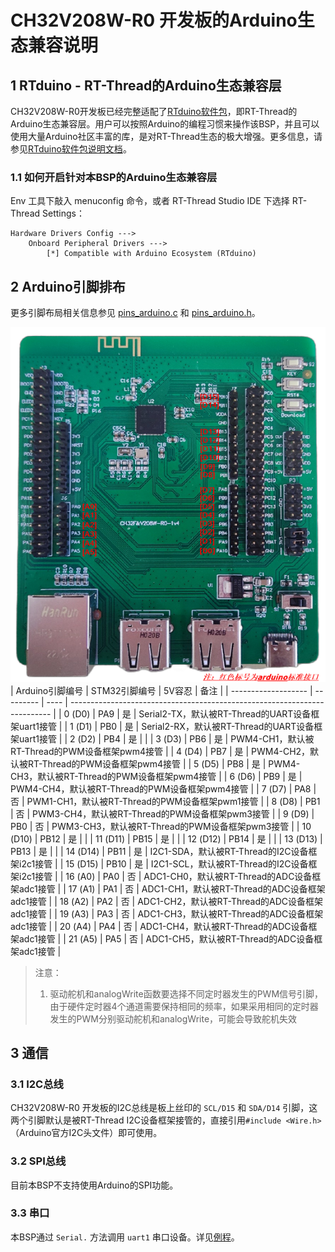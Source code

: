 # CH32V208W-R0 开发板的Arduino生态兼容说明

## 1 RTduino - RT-Thread的Arduino生态兼容层

CH32V208W-R0开发板已经完整适配了[RTduino软件包](https://github.com/RTduino/RTduino)，即RT-Thread的Arduino生态兼容层。用户可以按照Arduino的编程习惯来操作该BSP，并且可以使用大量Arduino社区丰富的库，是对RT-Thread生态的极大增强。更多信息，请参见[RTduino软件包说明文档](https://github.com/RTduino/RTduino)。

### 1.1 如何开启针对本BSP的Arduino生态兼容层

Env 工具下敲入 menuconfig 命令，或者 RT-Thread Studio IDE 下选择 RT-Thread Settings：

```Kconfig
Hardware Drivers Config --->
    Onboard Peripheral Drivers --->
        [*] Compatible with Arduino Ecosystem (RTduino)
```

## 2 Arduino引脚排布

更多引脚布局相关信息参见 [pins_arduino.c](pins_arduino.c) 和 [pins_arduino.h](pins_arduino.h)。

![ch32v208w-pinout](ch32v208w-pinout.png)
| Arduino引脚编号  | STM32引脚编号 | 5V容忍 | 备注  |
| ------------------- | --------- | ---- | ------------------------------------------------------------------------- |
| 0 (D0) | PA9 | 是 | Serial2-TX，默认被RT-Thread的UART设备框架uart1接管 |
| 1 (D1) | PB0 | 是 | Serial2-RX，默认被RT-Thread的UART设备框架uart1接管 |
| 2 (D2) | PB4 | 是 |  |
| 3 (D3) | PB6 | 是 | PWM4-CH1，默认被RT-Thread的PWM设备框架pwm4接管 |
| 4 (D4) | PB7 | 是 | PWM4-CH2，默认被RT-Thread的PWM设备框架pwm4接管 |
| 5 (D5) | PB8 | 是 | PWM4-CH3，默认被RT-Thread的PWM设备框架pwm4接管 |
| 6 (D6) | PB9 | 是 | PWM4-CH4，默认被RT-Thread的PWM设备框架pwm4接管 |
| 7 (D7) | PA8 | 否 | PWM1-CH1，默认被RT-Thread的PWM设备框架pwm1接管 |
| 8 (D8) | PB1 | 否 | PWM3-CH4，默认被RT-Thread的PWM设备框架pwm3接管 |
| 9 (D9) | PB0 | 否 | PWM3-CH3，默认被RT-Thread的PWM设备框架pwm3接管 |
| 10 (D10) | PB12 | 是 |  |
| 11 (D11) | PB15 | 是 |  |
| 12 (D12) | PB14 | 是 |  |
| 13 (D13) | PB13 | 是 |  |
| 14 (D14) | PB11 | 是 | I2C1-SDA，默认被RT-Thread的I2C设备框架i2c1接管 |
| 15 (D15) | PB10 | 是 | I2C1-SCL，默认被RT-Thread的I2C设备框架i2c1接管 |
| 16 (A0) | PA0 | 否 | ADC1-CH0，默认被RT-Thread的ADC设备框架adc1接管 |
| 17 (A1) | PA1 | 否 | ADC1-CH1，默认被RT-Thread的ADC设备框架adc1接管 |
| 18 (A2) | PA2 | 否 | ADC1-CH2，默认被RT-Thread的ADC设备框架adc1接管 |
| 19 (A3) | PA3 | 否 | ADC1-CH3，默认被RT-Thread的ADC设备框架adc1接管 |
| 20 (A4) | PA4 | 否 | ADC1-CH4，默认被RT-Thread的ADC设备框架adc1接管 |
| 21 (A5) | PA5 | 否 | ADC1-CH5，默认被RT-Thread的ADC设备框架adc1接管 |

> 注意：
>
> 1. 驱动舵机和analogWrite函数要选择不同定时器发生的PWM信号引脚，由于硬件定时器4个通道需要保持相同的频率，如果采用相同的定时器发生的PWM分别驱动舵机和analogWrite，可能会导致舵机失效

## 3 通信

### 3.1 I2C总线

CH32V208W-R0  开发板的I2C总线是板上丝印的 `SCL/D15` 和 `SDA/D14` 引脚，这两个引脚默认是被RT-Thread I2C设备框架接管的，直接引用`#include <Wire.h>`（Arduino官方I2C头文件）即可使用。

### 3.2 SPI总线

目前本BSP不支持使用Arduino的SPI功能。

### 3.3 串口

本BSP通过 `Serial.` 方法调用 `uart1` 串口设备。详见[例程](https://github.com/RTduino/RTduino/blob/master/examples/Basic/helloworld.cpp)。